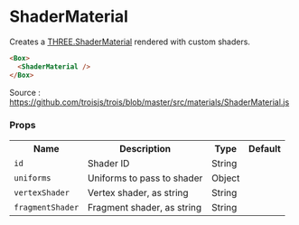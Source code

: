 # ShaderMaterial

Creates a [THREE.ShaderMaterial](https://threejs.org/docs/#api/en/materials/ShaderMaterial) rendered with custom shaders.

```html
<Box>
  <ShaderMaterial />
</Box>
```

Source : https://github.com/troisjs/trois/blob/master/src/materials/ShaderMaterial.js

### Props

<table>
<tbody>
  <tr>
    <th>Name</th>
    <th>Description</th>
    <th>Type</th>
    <th>Default</th>
  </tr>
  <tr><td><code>id</code></td><td>Shader ID</td><td>String</td><td></td></tr>
  <tr><td><code>uniforms</code></td><td>Uniforms to pass to shader</td><td>Object</td><td></td></tr>
  <tr><td><code>vertexShader</code></td><td>Vertex shader, as string</td><td>String</td><td></td></tr>
  <tr><td><code>fragmentShader</code></td><td>Fragment shader, as string</td><td>String</td><td></td></tr>
</tbody>
</table>